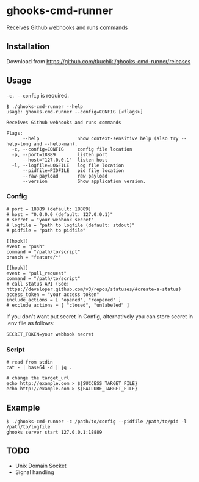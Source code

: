 # ghooks-cmd-runner
Receives Github webhooks and runs commands

## Installation

Download from https://github.com/tkuchiki/ghooks-cmd-runner/releases

## Usage

`-c, --config` is required.

```shell
$ ./ghooks-cmd-runner --help
usage: ghooks-cmd-runner --config=CONFIG [<flags>]

Receives Github webhooks and runs commands

Flags:
      --help              Show context-sensitive help (also try --help-long and --help-man).
  -c, --config=CONFIG     config file location
  -p, --port=18889        listen port
      --host="127.0.0.1"  listen host
  -l, --logfile=LOGFILE   log file location
      --pidfile=PIDFILE   pid file location
      --raw-payload       raw payload
      --version           Show application version.
```

### Config

```
# port = 18889 (default: 18889)
# host = "0.0.0.0 (default: 127.0.0.1)"
# secret = "your webhook secret"
# logfile = "path to logfile (default: stdout)"
# pidfile = "path to pidfile"

[[hook]]
event = "push"
command = "/path/to/script"
branch = "feature/*"

[[hook]]
event = "pull_request"
command = "/path/to/script"
# call Status API (See: https://developer.github.com/v3/repos/statuses/#create-a-status)
access_token = "your access token"
include_actions = [ "opened", "reopened" ]
# exclude_actions = [ "closed", "unlabeled" ]
```

If you don't want put secret in Config, alternatively you can store secret in .env file as follows:

```shell
SECRET_TOKEN=your webhook secret
```

### Script

```shell
# read from stdin
cat - | base64 -d | jq .
```

```shell
# change the target_url
echo http://example.com > ${SUCCESS_TARGET_FILE}
echo http://example.com > ${FAILURE_TARGET_FILE}
```

## Example

```shell
$ ./ghooks-cmd-runner -c /path/to/config --pidfile /path/to/pid -l /path/to/logfile
ghooks server start 127.0.0.1:18889
```

## TODO

- Unix Domain Socket
- Signal handling

